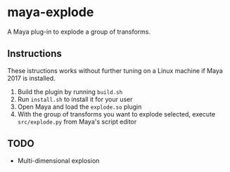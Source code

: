 # maya-explode

A Maya plug-in to explode a group of transforms.

## Instructions

These istructions works without further tuning on a Linux machine if Maya 2017 is installed.
1. Build the plugin by running `build.sh`
2. Run `install.sh` to install it for your user
3. Open Maya and load the `explode.so` plugin
4. With the group of transforms you want to explode selected, execute `src/explode.py` from Maya's script editor

## TODO

* Multi-dimensional explosion